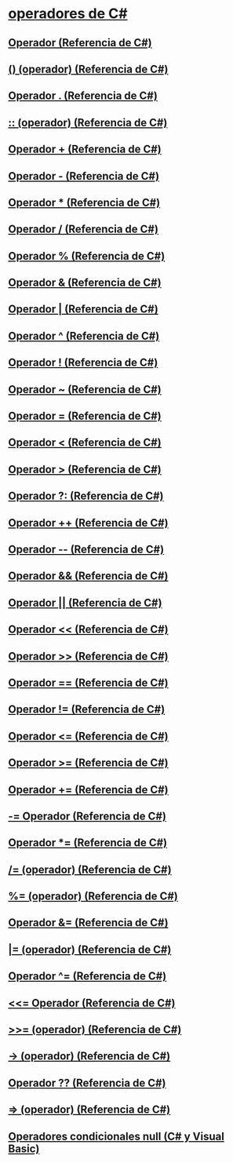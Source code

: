 # [operadores de C#](index.md)
## [Operador (Referencia de C#)](index-operator.md)
## [() (operador) (Referencia de C#)](invocation-operator.md)
## [Operador . (Referencia de C#)](member-access-operator.md)
## [:: (operador) (Referencia de C#)](namespace-alias-qualifer.md)
## [Operador + (Referencia de C#)](addition-operator.md)
## [Operador - (Referencia de C#)](subtraction-operator.md)
## [Operador * (Referencia de C#)](multiplication-operator.md)
## [Operador / (Referencia de C#)](division-operator.md)
## [Operador % (Referencia de C#)](modulus-operator.md)
## [Operador & (Referencia de C#)](and-operator.md)
## [Operador | (Referencia de C#)](or-operator.md)
## [Operador ^ (Referencia de C#)](xor-operator.md)
## [Operador ! (Referencia de C#)](logical-negation-operator.md)
## [Operador ~ (Referencia de C#)](bitwise-complement-operator.md)
## [Operador = (Referencia de C#)](assignment-operator.md)
## [Operador < (Referencia de C#)](less-than-operator.md)
## [Operador > (Referencia de C#)](greater-than-operator.md)
## [Operador ?: (Referencia de C#)](conditional-operator.md)
## [Operador ++ (Referencia de C#)](increment-operator.md)
## [Operador -- (Referencia de C#)](decrement-operator.md)
## [Operador && (Referencia de C#)](conditional-and-operator.md)
## [Operador || (Referencia de C#)](conditional-or-operator.md)
## [Operador << (Referencia de C#)](left-shift-operator.md)
## [Operador >> (Referencia de C#)](right-shift-operator.md)
## [Operador == (Referencia de C#)](equality-comparison-operator.md)
## [Operador != (Referencia de C#)](not-equal-operator.md)
## [Operador <= (Referencia de C#)](less-than-equal-operator.md)
## [Operador >= (Referencia de C#)](greater-than-equal-operator.md)
## [Operador += (Referencia de C#)](addition-assignment-operator.md)
## [-= Operador (Referencia de C#)](subtraction-assignment-operator-1.md)
## [Operador *= (Referencia de C#)](multiplication-assignment-operator.md)
## [/= (operador) (Referencia de C#)](subtraction-assignment-operator.md)
## [%= (operador) (Referencia de C#)](modulus-assignment-operator.md)
## [Operador &= (Referencia de C#)](and-assignment-operator.md)
## [|= (operador) (Referencia de C#)](or-assignment-operator.md)
## [Operador ^= (Referencia de C#)](xor-assignment-operator.md)
## [<<= Operador (Referencia de C#)](left-shift-assignment-operator.md)
## [>>= (operador) (Referencia de C#)](right-shift-assignment-operator.md)
## [-> (operador) (Referencia de C#)](dereference-operator.md)
## [Operador ?? (Referencia de C#)](null-conditional-operator.md)
## [=> (operador) (Referencia de C#)](lambda-operator.md)
## [Operadores condicionales null (C# y Visual Basic)](null-conditional-operators.md)
